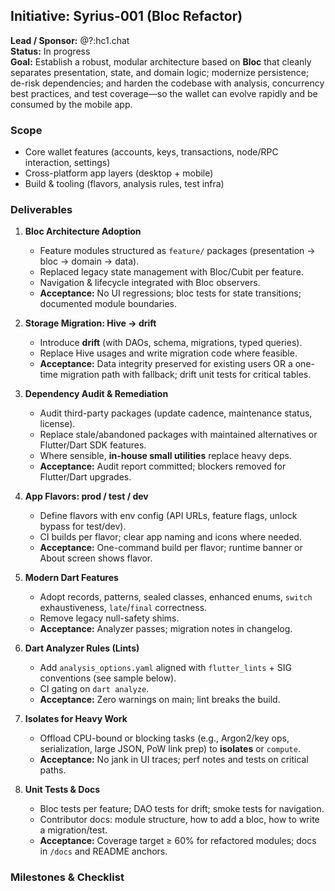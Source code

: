 ## Initiative: Syrius-001 (Bloc Refactor)

**Lead / Sponsor:** @?:hc1.chat  
**Status:** In progress  
**Goal:** Establish a robust, modular architecture based on **Bloc** that cleanly separates presentation, state, and domain logic; modernize persistence; de-risk dependencies; and harden the codebase with analysis, concurrency best practices, and test coverage—so the wallet can evolve rapidly and be consumed by the mobile app.

### Scope
- Core wallet features (accounts, keys, transactions, node/RPC interaction, settings)
- Cross-platform app layers (desktop + mobile)
- Build & tooling (flavors, analysis rules, test infra)

### Deliverables

1. **Bloc Architecture Adoption**
   - Feature modules structured as `feature/` packages (presentation → bloc → domain → data).
   - Replaced legacy state management with Bloc/Cubit per feature.
   - Navigation & lifecycle integrated with Bloc observers.
   - **Acceptance:** No UI regressions; bloc tests for state transitions; documented module boundaries.

2. **Storage Migration: Hive → drift**
   - Introduce **drift** (with DAOs, schema, migrations, typed queries).
   - Replace Hive usages and write migration code where feasible.
   - **Acceptance:** Data integrity preserved for existing users OR a one-time migration path with fallback; drift unit tests for critical tables.

3. **Dependency Audit & Remediation**
   - Audit third-party packages (update cadence, maintenance status, license).
   - Replace stale/abandoned packages with maintained alternatives or Flutter/Dart SDK features.
   - Where sensible, **in-house small utilities** replace heavy deps.
   - **Acceptance:** Audit report committed; blockers removed for Flutter/Dart upgrades.

4. **App Flavors: prod / test / dev**
   - Define flavors with env config (API URLs, feature flags, unlock bypass for test/dev).
   - CI builds per flavor; clear app naming and icons where needed.
   - **Acceptance:** One-command build per flavor; runtime banner or About screen shows flavor.

5. **Modern Dart Features**
   - Adopt records, patterns, sealed classes, enhanced enums, `switch` exhaustiveness, `late`/`final` correctness.
   - Remove legacy null-safety shims.
   - **Acceptance:** Analyzer passes; migration notes in changelog.

6. **Dart Analyzer Rules (Lints)**
   - Add `analysis_options.yaml` aligned with `flutter_lints` + SIG conventions (see sample below).
   - CI gating on `dart analyze`.
   - **Acceptance:** Zero warnings on main; lint breaks the build.

7. **Isolates for Heavy Work**
   - Offload CPU-bound or blocking tasks (e.g., Argon2/key ops, serialization, large JSON, PoW link prep) to **isolates** or `compute`.
   - **Acceptance:** No jank in UI traces; perf notes and tests on critical paths.

8. **Unit Tests & Docs**
   - Bloc tests per feature; DAO tests for drift; smoke tests for navigation.
   - Contributor docs: module structure, how to add a bloc, how to write a migration/test.
   - **Acceptance:** Coverage target ≥ 60% for refactored modules; docs in `/docs` and README anchors.

### Milestones & Checklist